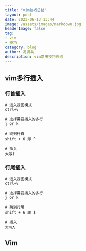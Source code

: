 ```yaml
---
title: "vim技巧总结"
layout: post
date: 2023-06-13 13:44
image: /assets/images/markdown.jpg
headerImage: false
tag:
- vim
- 技巧
category: blog
author: 冯贤兵
description: vim常用技巧总结
---
```

## vim多行插入
### 行首插入
```
# 进入视图模式
ctrl+v

# 选择需要插入的多行
j or k

# 跳到行首
shift + 6 即 ^

# 插入
大写I
```

### 行尾插入
```
# 进入视图模式
ctrl+v

# 选择需要插入的多行
j or k

# 跳到行尾
shift + 6 即 $

# 插入
大写A
```

## Vim